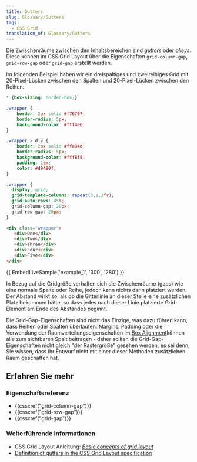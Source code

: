 ```yaml
---
title: Gutters
slug: Glossary/Gutters
tags:
  - CSS Grid
translation_of: Glossary/Gutters
---
```

Die Zwischenräume zwischen den Inhaltsbereichen sind _gutters_ oder _alleys_. Diese können im CSS Grid Layout über die Eigenschaften `grid-column-gap`, `grid-row-gap` oder `grid-gap` erstellt werden.

Im folgenden Beispiel haben wir ein dreispaltiges und zweireihiges Grid mit 20-Pixel-Lücken zwischen den Spalten und 20-Pixel-Lücken zwischen den Reihen.

```css hidden
* {box-sizing: border-box;}

.wrapper {
    border: 2px solid #f76707;
    border-radius: 5px;
    background-color: #fff4e6;
}

.wrapper > div {
    border: 2px solid #ffa94d;
    border-radius: 5px;
    background-color: #fff8f8;
    padding: 1em;
    color: #d9480f;
}
```

```css
.wrapper {
  display: grid;
  grid-template-columns: repeat(3,1.2fr);
  grid-auto-rows: 45%;
  grid-column-gap: 20px;
  grid-row-gap: 20px;
}
```

```html
<div class="wrapper">
   <div>One</div>
   <div>Two</div>
   <div>Three</div>
   <div>Four</div>
   <div>Five</div>
</div>
```

{{ EmbedLiveSample('example_1', '300', '280') }}

In Bezug auf die Gridgröße verhalten sich die Zwischenräume (gaps) wie eine normale Spalte oder Reihe, jedoch kann nichts darin platziert werden. Der Abstand wirkt so, als ob die Gitterlinie an dieser Stelle eine zusätzlichen Platz bekommen hätte, so dass jedes nach dieser Linie platzierte Grid-Element am Ende des Abstandes beginnt.

Die Grid-Gap-Eigenschaften sind nicht das Einzige, was dazu führen kann, dass Reihen oder Spalten überlaufen. Margins, Padding oder die Verwendung der Raumverteilungseigenschaften im [Box Alignment](/de/docs/Web/CSS/CSS_Grid_Layout/Box_Alignment_in_CSS_Grid_Layout)können alle zum sichtbaren Spalt beitragen - daher sollten die Grid-Gap-Eigenschaften nicht gleich "der Rastergröße" gesehen werden, es sei denn, Sie wissen, dass Ihr Entwurf nicht mit einer dieser Methoden zusätzlichen Raum geschaffen hat.

## Erfahren Sie mehr

### Eigenschaftsreferenz

- {{cssxref("grid-column-gap")}}
- {{cssxref("grid-row-gap")}}
- {{cssxref("grid-gap")}}

### Weiterführende Informationen

- CSS Grid Layout Anleitung: _[Basic concepts of grid layout](/de/docs/Web/CSS/CSS_Grid_Layout/Basic_Concepts_of_Grid_Layout)_
- [Definition of gutters in the CSS Grid Layout specification](https://drafts.csswg.org/css-grid/#gutters)
